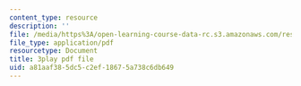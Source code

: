 ```yaml
---
content_type: resource
description: ''
file: /media/https%3A/open-learning-course-data-rc.s3.amazonaws.com/res-6-012-introduction-to-probability-spring-2018/a81aaf385dc5c2ef18675a738c6db649_AsSQdpZdP8U.pdf
file_type: application/pdf
resourcetype: Document
title: 3play pdf file
uid: a81aaf38-5dc5-c2ef-1867-5a738c6db649
---
```


